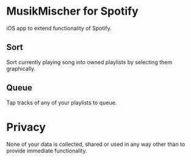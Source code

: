 # MusikMischer for Spotify
iOS app to extend functionality of Spotify.
## Sort
Sort currently playing song into owned playlists by selecting them graphically.
## Queue
Tap tracks of any of your playlists to queue.

# Privacy
None of your data is collected, shared or used in any way other than to provide immediate functionality.
